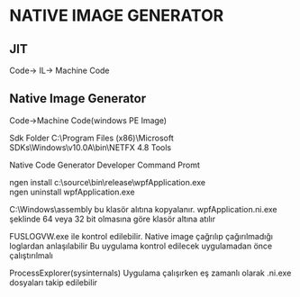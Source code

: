 # NATIVE IMAGE GENERATOR

## JIT
Code-> IL-> Machine Code

## Native Image Generator
Code->Machine Code(windows PE Image)

Sdk Folder
C:\Program Files (x86)\Microsoft SDKs\Windows\v10.0A\bin\NETFX 4.8 Tools

Native Code Generator
Developer Command Promt

ngen install c:\source\bin\release\wpfApplication.exe  
ngen uninstall wpfApplication.exe  

C:\Windows\assembly bu klasör alıtına kopyalanır. wpfApplication.ni.exe şeklinde 64 veya 32 bit olmasına
göre klasör altına atılır

FUSLOGVW.exe ile kontrol edilebilir. Native image çağrılıp çağırılmadığı loglardan anlaşılabilir
Bu uygulama kontrol edilecek uygulamadan önce çalıştırılmalı

ProcessExplorer(sysinternals)
Uygulama çalışırken eş zamanlı olarak .ni.exe dosyaları takip edilebilir


